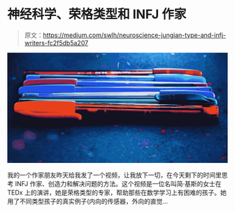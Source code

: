# 神经科学、荣格类型和 INFJ 作家

> 原文：<https://medium.com/swlh/neuroscience-jungian-type-and-infj-writers-fc2f5db5a207>

![](img/c4afb2b82b0610ed78d43b86b0f76695.png)

我的一个作家朋友昨天给我发了一个视频，让我放下一切，在今天剩下的时间里思考 INFJ 作家、创造力和解决问题的方法。这个视频是一位名叫简·基斯的女士在 TEDx 上的演讲，她是荣格类型的专家，帮助那些在数学学习上有困难的孩子。她用了不同类型孩子的真实例子(内向的传感器，外向的直觉…